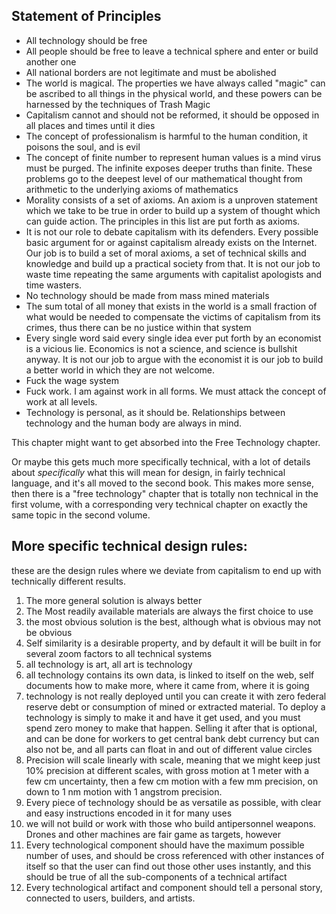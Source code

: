 ## Statement of Principles


* All technology should be free
* All people should be free to leave a technical sphere and enter or build another one
* All national borders are not legitimate and must be abolished
* The world is magical.  The properties we have always called "magic" can be ascribed to all things in the physical world, and these powers can be harnessed by the techniques of Trash Magic
* Capitalism cannot and should not be reformed, it should be opposed in all places and times until it dies
* The concept of professionalism is harmful to the human condition, it poisons the soul, and is evil 		
* The concept of finite number to represent human values is a mind virus must be purged.  The infinite exposes deeper truths than finite.  These problems go to the deepest level of our mathematical thought from arithmetic to the underlying axioms of mathematics
* Morality consists of a set of axioms.  An axiom is a unproven statement which we take to be true in order to build up a system of thought which can guide action.  The principles in this list are put forth as axioms.
* It is not our role to debate capitalism with its defenders.  Every possible basic argument for or against capitalism already exists on the Internet.  Our job is to build a set of moral axioms, a set of technical skills and knowledge and build up a practical society from that.  It is not our job to waste time repeating the same arguments with capitalist apologists and time wasters. 
* No technology should be made from mass mined materials
* The sum total of all money that exists in the world is a small fraction of what would be needed to compensate the victims of capitalism from its crimes, thus there can be no justice within that system
* Every single word said every single idea ever put forth by an economist is a vicious lie. Economics is not a science, and science is bullshit anyway.  It is not our job to argue with the economist it is our job to build a better world in which they are not welcome.
* Fuck the wage system
* Fuck work.  I am against work in all forms.  We must attack the concept of work at all levels.
* Technology is personal, as it should be. Relationships between technology and the human body are always in mind.


This chapter might want to get absorbed into the Free Technology chapter.

Or maybe this gets much more specifically technical, with a lot of details about *specifically* what this will mean for design, in fairly technical language, and it's all moved to the second book.  This makes more sense, then there is a "free technology" chapter that is totally non technical in the first volume, with a corresponding very technical chapter on exactly the same topic in the second volume.  

## More specific technical design rules:

these are the design rules where we deviate from capitalism to end up with technically different results.

1. The more general solution is always better
2. The Most readily available materials are always the first choice to use
3. the most obvious solution is the best, although what is obvious may not be obvious
4. Self similarity is a desirable property, and by default it will be built in for several zoom factors to all technical systems
5. all technology is art, all art is technology
6. all technology contains its own data, is linked to itself on the web, self documents how to make more, where it came from, where it is going
7. technology is not really deployed until you can create it with zero federal reserve debt or consumption of mined or extracted material.  To deploy a technology is simply to make it and have it get used, and you must spend zero money to make that happen.  Selling it after that is optional, and can be done for workers to get central bank debt currency but can also not be, and all parts can float in and out of different value circles
8. Precision will scale linearly with scale, meaning that we might keep just 10% precision at different scales, with gross motion at 1 meter with a few cm uncertainty, then a few cm motion with a few mm precision, on down to 1 nm motion with 1 angstrom precision.  
9. Every piece of technology should be as versatile as possible, with clear and easy instructions encoded in it for many uses
10. we will not build or work with those who build antipersonnel weapons. Drones and other machines are fair game as targets, however 
11. Every technological component should have the maximum possible number of uses, and should be cross referenced with other instances of itself so that the user can find out those other uses instantly, and this should be true of all the sub-components of a technical artifact
12. Every technological artifact and component should tell a personal story, connected to users, builders, and artists. 
